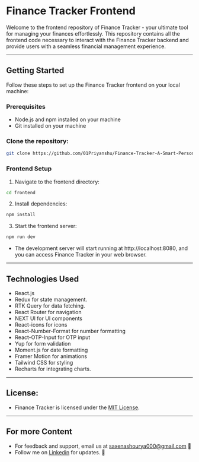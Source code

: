 # Finance Tracker Frontend

Welcome to the frontend repository of Finance Tracker - your ultimate tool for managing your finances effortlessly. This repository contains all the frontend code necessary to interact with the Finance Tracker backend and provide users with a seamless financial management experience.

<hr/>

## Getting Started

Follow these steps to set up the Finance Tracker frontend on your local machine:

### Prerequisites

- Node.js and npm installed on your machine
- Git installed on your machine

### Clone the repository:

```bash
git clone https://github.com/01Priyanshu/Finance-Tracker-A-Smart-Personal-Finance-Management-System.git
```

### Frontend Setup

1. Navigate to the frontend directory:

```bash
cd frontend
```

2. Install dependencies:

```bash
npm install
```

3. Start the frontend server:

```bash
npm run dev
```

- The development server will start running at http://localhost:8080, and you can access Finance Tracker in your web browser.

<hr/>

## Technologies Used

- React.js
- Redux for state management.
- RTK Query for data fetching.
- React Router for navigation
- NEXT UI for UI components
- React-icons for icons
- React-Number-Format for number formatting
- React-OTP-Input for OTP input
- Yup for form validation
- Moment.js for date formatting
- Framer Motion for animations
- Tailwind CSS for styling
- Recharts for integrating charts.

<hr/>

## License:

- Finance Tracker is licensed under the [MIT License](../LICENSE).

<hr/>

## For more Content

- For feedback and support, email us at saxenashourya000@gmail.com 📧
- Follow me on [Linkedin](https://www.linkedin.com/in/shouryasaxena) for updates. 🔗
